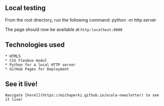 ## Local testing

   From the root directory, run the following command:
        python -m http.server

   The page should now be available at `http:localhost:8000`


## Technologies used

    * HTML5
    * CSS Flexbox modul
    * Python for a local HTTP server
    * GitHub Pages for Deployment

## See it live!

    Navigate [here[](https://michaperki.github.io/ocala-newsletter) to see it live!